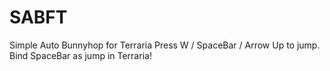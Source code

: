 # SABFT
Simple Auto Bunnyhop for Terraria
Press W / SpaceBar / Arrow Up to jump.
Bind SpaceBar as jump in Terraria!
